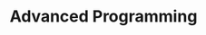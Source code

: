 ---
code: WBCS053-05
degree: bsc
order: 2
coordinator:
  email: d.feitosa@rug.nl
  name: Daniel Feitosa
contact:  
  header: Contact
  members:
  - d.feitosa@rug.nl
  - s.k.pandey@rug.nl
title: Advanced Programming
homepage: https://ocasys.rug.nl/current/catalog/course/WBCS053-05
---